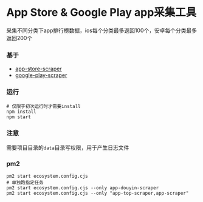# App Store & Google Play app采集工具
采集不同分类下app排行榜数据，ios每个分类最多返回100个，安卓每个分类最多返回200个

### 基于

* [app-store-scraper](https://github.com/facundoolano/app-store-scraper)
* [google-play-scraper](https://github.com/facundoolano/google-play-scraper)

### 运行
```
# 仅限于初次运行时才需要install
npm install
npm start
```

### 注意
需要项目目录的`data`目录写权限，用于产生日志文件

### pm2
```
pm2 start ecosystem.config.cjs
# 单独跑指定任务
pm2 start ecosystem.config.cjs --only app-douyin-scraper
pm2 start ecosystem.config.cjs --only "app-top-scraper,app-scraper"
```

